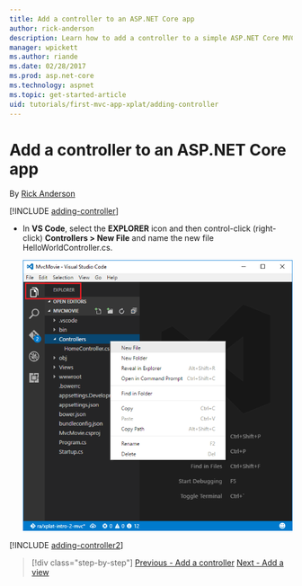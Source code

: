 ```yaml
---
title: Add a controller to an ASP.NET Core app
author: rick-anderson
description: Learn how to add a controller to a simple ASP.NET Core MVC app.
manager: wpickett
ms.author: riande
ms.date: 02/28/2017
ms.prod: asp.net-core
ms.technology: aspnet
ms.topic: get-started-article
uid: tutorials/first-mvc-app-xplat/adding-controller
---
```


# Add a controller to an ASP.NET Core app

By [Rick Anderson](https://twitter.com/RickAndMSFT)

[!INCLUDE [adding-controller](../../includes/mvc-intro/adding-controller1.md)]

* In **VS Code**, select the **EXPLORER** icon and then control-click (right-click) **Controllers > New File** and name the new file HelloWorldController.cs.

  ![Contextual menu](adding-controller/_static/new_file.png)

[!INCLUDE [adding-controller2](../../includes/mvc-intro/adding-controller2.md)]

> [!div class="step-by-step"]
> [Previous - Add a controller](start-mvc.md)
> [Next - Add a view](adding-view.md)  
